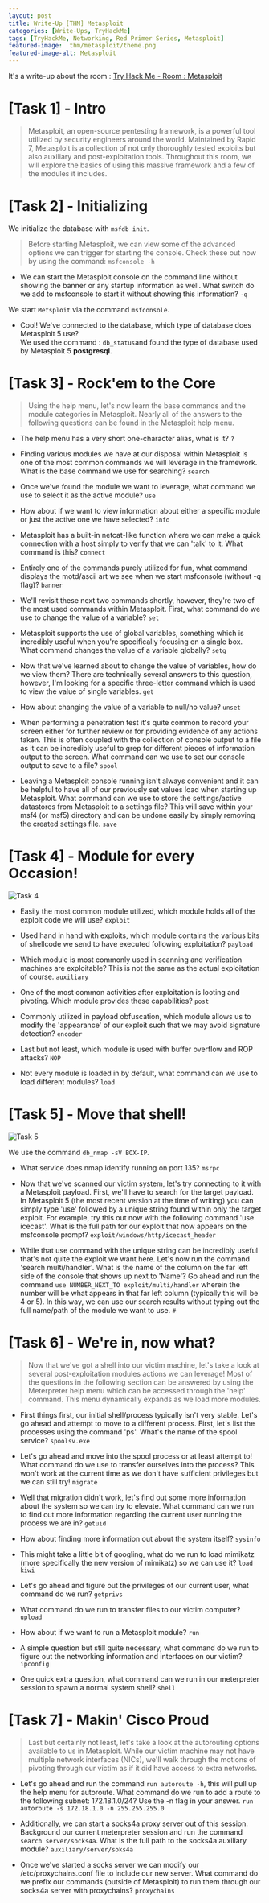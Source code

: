 ```yaml
---
layout: post
title: Write-Up [THM] Metasploit
categories: [Write-Ups, TryHackMe]
tags: [TryHackMe, Networking, Red Primer Series, Metasploit]
featured-image:  thm/metasploit/theme.png
featured-image-alt: Metasploit
---
```


It's a write-up about the room : [Try Hack Me - Room : Metasploit](https://tryhackme.com/room/rpmetasploit)

# [Task 1] - Intro

> Metasploit, an open-source pentesting framework, is a powerful tool utilized by security engineers around the world. Maintained by Rapid 7, Metasploit is a collection of not only thoroughly tested exploits but also auxiliary and post-exploitation tools. Throughout this room, we will explore the basics of using this massive framework and a few of the modules it includes. 

# [Task 2] - Initializing 

We initialize  the database with `msfdb init`.

> Before starting Metasploit, we can view some of the advanced options we can trigger for starting the console. Check these out now by using the command: `msfconsole -h`

* We can start the Metasploit console on the command line without showing the banner or any startup information as well. What switch do we add to msfconsole to start it without showing this information? `-q`

We start `Metsploit` via the command `msfconsole`.

* Cool! We've connected to the database, which type of database does Metasploit 5 use?  
We used the command : `db_status`and found the type of database used by Metasploit 5 **postgresql**.

# [Task 3] - Rock'em to the Core

> Using the help menu, let's now learn the base commands and the module categories in Metasploit. Nearly all of the answers to the following questions can be found in the Metasploit help menu.

* The help menu has a very short one-character alias, what is it? `?`

* Finding various modules we have at our disposal within Metasploit is one of the most common commands we will leverage in the framework. What is the base command we use for searching? `search`

* Once we've found the module we want to leverage, what command we use to select it as the active module? `use`

* How about if we want to view information about either a specific module or just the active one we have selected? `info`

* Metasploit has a built-in netcat-like function where we can make a quick connection with a host simply to verify that we can 'talk' to it. What command is this? `connect`

* Entirely one of the commands purely utilized for fun, what command displays the motd/ascii art we see when we start msfconsole (without -q flag)? `banner`

* We'll revisit these next two commands shortly, however, they're two of the most used commands within Metasploit. First, what command do we use to change the value of a variable? `set`

* Metasploit supports the use of global variables, something which is incredibly useful when you're specifically focusing on a single box. What command changes the value of a variable globally? `setg`

* Now that we've learned about to change the value of variables, how do we view them? There are technically several answers to this question, however, I'm looking for a specific three-letter command which is used to view the value of single variables. `get`

* How about changing the value of a variable to null/no value? `unset`

* When performing a penetration test it's quite common to record your screen either for further review or for providing evidence of any actions taken. This is often coupled with the collection of console output to a file as it can be incredibly useful to grep for different pieces of information output to the screen. What command can we use to set our console output to save to a file? `spool`

* Leaving a Metasploit console running isn't always convenient and it can be helpful to have all of our previously set values load when starting up Metasploit. What command can we use to store the settings/active datastores from Metasploit to a settings file? This will save within your msf4 (or msf5) directory and can be undone easily by simply removing the created settings file. `save`

# [Task 4] - Module for every Occasion!

![Task 4](/assets/img/thm/metasploit/task-4.png)

* Easily the most common module utilized, which module holds all of the exploit code we will use? `exploit`

* Used hand in hand with exploits, which module contains the various bits of shellcode we send to have executed following exploitation? `payload`

* Which module is most commonly used in scanning and verification machines are exploitable? This is not the same as the actual exploitation of course. `auxiliary`

* One of the most common activities after exploitation is looting and pivoting. Which module provides these capabilities? `post`

* Commonly utilized in payload obfuscation, which module allows us to modify the 'appearance' of our exploit such that we may avoid signature detection? `encoder`

* Last but not least, which module is used with buffer overflow and ROP attacks? `NOP`

* Not every module is loaded in by default, what command can we use to load different modules? `load`

# [Task 5] - Move that shell!

![Task 5](/assets/img/thm/metasploit/task-5.png)

We use the command `db_nmap -sV BOX-IP`.

* What service does nmap identify running on port 135? `msrpc`

* Now that we've scanned our victim system, let's try connecting to it with a Metasploit payload. First, we'll have to search for the target payload. In Metasploit 5 (the most recent version at the time of writing) you can simply type 'use' followed by a unique string found within only the target exploit. For example, try this out now with the following command 'use icecast'. What is the full path for our exploit that now appears on the msfconsole prompt? `exploit/windows/http/icecast_header`

* While that use command with the unique string can be incredibly useful that's not quite the exploit we want here. Let's now run the command 'search multi/handler'. What is the name of the column on the far left side of the console that shows up next to 'Name'? Go ahead and run the command `use NUMBER_NEXT_TO exploit/multi/handler` wherein the number will be what appears in that far left column (typically this will be 4 or 5). In this way, we can use our search results without typing out the full name/path of the module we want to use. `#`

# [Task 6] - We're in, now what?

> Now that we've got a shell into our victim machine, let's take a look at several post-exploitation modules actions we can leverage! Most of the questions in the following section can be answered by using the Meterpreter help menu which can be accessed through the 'help' command. This menu dynamically expands as we load more modules.

* First things first, our initial shell/process typically isn't very stable. Let's go ahead and attempt to move to a different process. First, let's list the processes using the command 'ps'. What's the name of the spool service? `spoolsv.exe`

* Let's go ahead and move into the spool process or at least attempt to! What command do we use to transfer ourselves into the process? This won't work at the current time as we don't have sufficient privileges but we can still try! `migrate`

* Well that migration didn't work, let's find out some more information about the system so we can try to elevate. What command can we run to find out more information regarding the current user running the process we are in? `getuid`

* How about finding more information out about the system itself? `sysinfo`

* This might take a little bit of googling, what do we run to load mimikatz (more specifically the new version of mimikatz) so we can use it? `load kiwi`

* Let's go ahead and figure out the privileges of our current user, what command do we run? `getprivs`

* What command do we run to transfer files to our victim computer? `upload`

* How about if we want to run a Metasploit module? `run`

* A simple question but still quite necessary, what command do we run to figure out the networking information and interfaces on our victim? `ipconfig`

* One quick extra question, what command can we run in our meterpreter session to spawn a normal system shell? `shell`

# [Task 7] - Makin' Cisco Proud

> Last but certainly not least, let's take a look at the autorouting options available to us in Metasploit. While our victim machine may not have multiple network interfaces (NICs), we'll walk through the motions of pivoting through our victim as if it did have access to extra networks.

* Let's go ahead and run the command `run autoroute -h`, this will pull up the help menu for autoroute. What command do we run to add a route to the following subnet: 172.18.1.0/24? Use the -n flag in your answer. `run autoroute -s 172.18.1.0 -n 255.255.255.0`

* Additionally, we can start a socks4a proxy server out of this session. Background our current meterpreter session and run the command `search server/socks4a`. What is the full path to the socks4a auxiliary module? `auxiliary/server/soks4a`

* Once we've started a socks server we can modify our /etc/proxychains.conf file to include our new server. What command do we prefix our commands (outside of Metasploit) to run them through our socks4a server with proxychains? `proxychains`